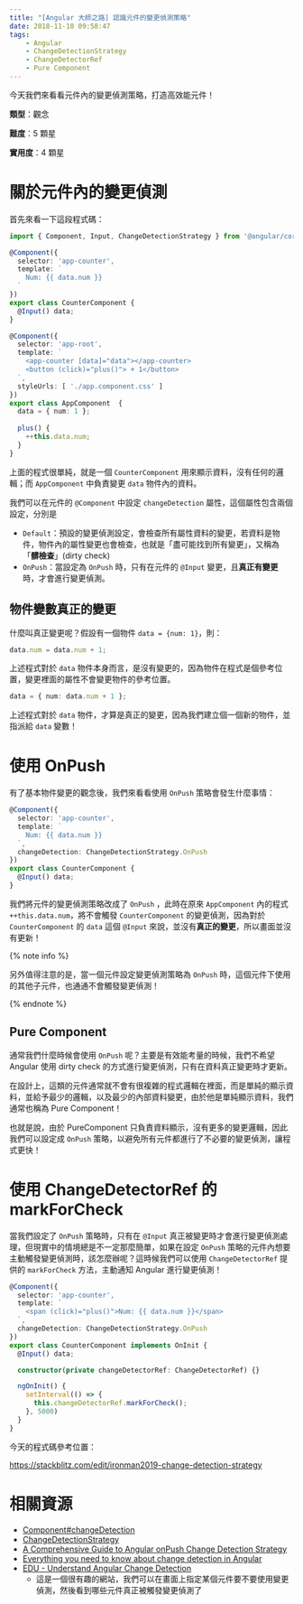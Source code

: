 ```yaml
---
title: "[Angular 大師之路] 認識元件的變更偵測策略"
date: 2018-11-10 09:58:47
tags:
	- Angular
	- ChangeDetectionStrategy
	- ChangeDetectorRef
	- Pure Component
---
```


今天我們來看看元件內的變更偵測策略，打造高效能元件！

<!-- more -->

**類型**：觀念

**難度**：5 顆星

**實用度**：4 顆星

# 關於元件內的變更偵測

首先來看一下這段程式碼：

```typescript
import { Component, Input, ChangeDetectionStrategy } from '@angular/core';

@Component({
  selector: 'app-counter',
  template: `
    Num: {{ data.num }}
  `
})
export class CounterComponent {
  @Input() data;
}

@Component({
  selector: 'app-root',
  template: `
    <app-counter [data]="data"></app-counter>
    <button (click)="plus()"> + 1</button>
  `,
  styleUrls: [ './app.component.css' ]
})
export class AppComponent  {
  data = { num: 1 };
  
  plus() {
    ++this.data.num;
  }
}
```

上面的程式很單純，就是一個 `CounterComponent` 用來顯示資料，沒有任何的邏輯；而 `AppComponent` 中負責變更 `data` 物件內的資料。

我們可以在元件的 `@Component` 中設定 `changeDetection` 屬性，這個屬性包含兩個設定，分別是

- `Default`：預設的變更偵測設定，會檢查所有屬性資料的變更，若資料是物件，物件內的屬性變更也會檢查，也就是「盡可能找到所有變更」，又稱為「**髒檢查**」(dirty check)
- `OnPush`：當設定為 `OnPush` 時，只有在元件的 `@Input` 變更，且**真正有變更**時，才會進行變更偵測。

## 物件變數真正的變更

什麼叫真正變更呢？假設有一個物件 `data = {num: 1}`，則：

```typescript
data.num = data.num + 1;
```

上述程式對於 `data` 物件本身而言，是沒有變更的，因為物件在程式是個參考位置，變更裡面的屬性不會變更物件的參考位置。

```typescript
data = { num: data.num + 1 };
```

上述程式對於 `data` 物件，才算是真正的變更，因為我們建立個一個新的物件，並指派給 `data` 變數！

# 使用 OnPush

有了基本物件變更的觀念後，我們來看看使用 `OnPush` 策略會發生什麼事情：

```typescript
@Component({
  selector: 'app-counter',
  template: `
    Num: {{ data.num }}
  `,
  changeDetection: ChangeDetectionStrategy.OnPush
})
export class CounterComponent {
  @Input() data;
}
```

我們將元件的變更偵測策略改成了 `OnPush` ，此時在原來 `AppComponent` 內的程式 `++this.data.num`，將不會觸發 `CounterComponent` 的變更偵測，因為對於 `CounterComponent` 的 `data` 這個 `@Input` 來說，並沒有**真正的變更**，所以畫面並沒有更新！

{% note info %}

另外值得注意的是，當一個元件設定變更偵測策略為 `OnPush` 時，這個元件下使用的其他子元件，也通通不會觸發變更偵測！

{% endnote %}

## Pure Component

通常我們什麼時候會使用 `OnPush` 呢？主要是有效能考量的時候，我們不希望 Angular 使用 dirty check 的方式進行變更偵測，只有在資料真正變更時才更新。

在設計上，這類的元件通常就不會有很複雜的程式邏輯在裡面，而是單純的顯示資料，並給予最少的邏輯，以及最少的內部資料變更，由於他是單純顯示資料，我們通常也稱為 Pure Component！

也就是說，由於 PureComponent 只負責資料顯示，沒有更多的變更邏輯，因此我們可以設定成 `OnPush` 策略，以避免所有元件都進行了不必要的變更偵測，讓程式更快！

# 使用 ChangeDetectorRef 的 markForCheck

當我們設定了 `OnPush` 策略時，只有在 `@Input` 真正被變更時才會進行變更偵測處理，但現實中的情境總是不一定那麼簡單，如果在設定 `OnPush` 策略的元件內想要主動觸發變更偵測時，該怎麼辦呢？這時候我們可以使用 `ChangeDetectorRef` 提供的 `markForCheck` 方法，主動通知 Angular 進行變更偵測！

```typescript
@Component({
  selector: 'app-counter',
  template: `
    <span (click)="plus()">Num: {{ data.num }}</span>
  `,
  changeDetection: ChangeDetectionStrategy.OnPush
})
export class CounterComponent implements OnInit {
  @Input() data;

  constructor(private changeDetectorRef: ChangeDetectorRef) {}

  ngOnInit() {
    setInterval(() => {
      this.changeDetectorRef.markForCheck();
    }, 5000)
  }
}
```

今天的程式碼參考位置：

https://stackblitz.com/edit/ironman2019-change-detection-strategy

# 相關資源

- [Component#changeDetection](https://angular.io/api/core/Component#changeDetection)
- [ChangeDetectionStrategy](https://angular.io/api/core/ChangeDetectionStrategy)
- [A Comprehensive Guide to Angular onPush Change Detection Strategy](https://netbasal.com/a-comprehensive-guide-to-angular-onpush-change-detection-strategy-5bac493074a4)
- [Everything you need to know about change detection in Angular](https://blog.angularindepth.com/everything-you-need-to-know-about-change-detection-in-angular-8006c51d206f)
- [EDU - Understand Angular Change Detection](https://danielwiehl.github.io/edu-angular-change-detection/)
  - 這是一個很有趣的網站，我們可以在畫面上指定某個元件要不要使用變更偵測，然後看到哪些元件真正被觸發變更偵測了